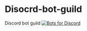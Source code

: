 # Disocrd-bot-guild
Discord bot guild
[![Bots for Discord](https://botsfordiscord.com/api/bot/787740802917990430/widget)](https://botsfordiscord.com/bots/787740802917990430)
